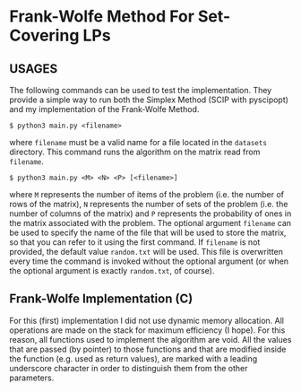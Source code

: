 # Frank-Wolfe Method For Set-Covering LPs

## USAGES
The following commands can be used to test the implementation. They provide a simple way to run both the Simplex Method (SCIP with pyscipopt) and my implementation of the Frank-Wolfe Method. 
```
$ python3 main.py <filename>
```
where `filename` must be a valid name for a file located in the `datasets` directory. This command
runs the algorithm on the matrix read from `filename`.

```
$ python3 main.py <M> <N> <P> [<filename>]
```

where `M` represents the number of items of the problem (i.e. the number of rows of the matrix), `N` represents the number of sets of the problem (i.e. the number of columns of the matrix) and `P` represents the probability of ones in the matrix associated with the problem. The optional argument `filename` can be used to specify the name of the file that will be used to store the matrix, so that you can refer to it using the first command. If `filename` is not provided, the default value `random.txt` will be used. This file is overwritten every time the command is invoked without the optional argument (or when the optional argument is exactly `random.txt`, of course).

## Frank-Wolfe Implementation (C)

For this (first) implementation I did not use dynamic memory allocation. All operations are made on the stack for maximum efficiency (I hope). For this reason, all functions used to implement the algorithm are void. All the values that are passed (by pointer) to those functions and that are modified inside the function (e.g. used as return values), are marked with a leading underscore character in order to distinguish them from the other parameters. 


